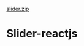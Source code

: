 [slider.zip](https://github.com/Turgunboy/Slider-reactjs/files/6565329/slider.zip)
# Slider-reactjs
